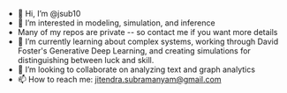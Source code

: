 - 👋 Hi, I’m @jsub10
- 👀 I’m interested in modeling, simulation, and inference
- Many of my repos are private -- so contact me if you want more details
- 🌱 I’m currently learning about complex systems, working through David Foster's Generative Deep Learning, and creating simulations for distinguishing between luck and skill. 
- 💞️ I’m looking to collaborate on analyzing text and graph analytics
- 📫 How to reach me: jitendra.subramanyam@gmail.com

<!---
jsub10/jsub10 is a ✨ special ✨ repository because its `README.md` (this file) appears on your GitHub profile.
You can click the Preview link to take a look at your changes.
--->
